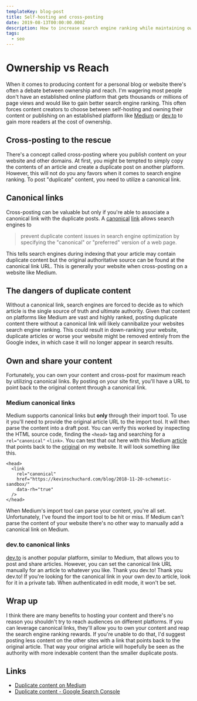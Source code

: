 ```yaml
---
templateKey: blog-post
title: Self-hosting and cross-posting
date: 2019-08-13T00:00:00.000Z
description: How to increase search engine ranking while maintaining ownership of your content and reaching the maximum amount of viewers
tags:
  - seo
---
```


# Ownership vs Reach

When it comes to producing content for a personal blog or website there's often a debate between ownership and reach. I'm wagering most people don't have an established online platform that gets thousands or millions of page views and would like to gain better search engine ranking. This often forces content creators to choose between self-hosting and owning their content or publishing on an established platform like [Medium](https://www.medium.com) or [dev.to](https://www.dev.to) to gain more readers at the cost of ownership.

## Cross-posting to the rescue

There's a concept called cross-posting where you publish content on your website and other domains. At first, you might be tempted to simply copy the contents of an article and create a duplicate post on another platform. However, this will not do you any favors when it comes to search engine ranking. To post "duplicate" content, you need to utilize a canonical link.

## Canonical links

Cross-posting can be valuable but only if you're able to associate a canonical link with the duplicate posts. A [canonical](https://en.wikipedia.org/wiki/Canonical_link_element) [link](https://developer.mozilla.org/en-US/docs/Web/HTML/Link_types) allows search engines to

> prevent duplicate content issues in search engine optimization by specifying the "canonical" or "preferred" version of a web page.

This tells search engines during indexing that your article may contain duplicate content but the original authoritative source can be found at the canonical link URL. This is generally your website when cross-posting on a website like Medium.

## The dangers of duplicate content

Without a canonical link, search engines are forced to decide as to which article is the single source of truth and ultimate authority. Given that content on platforms like Medium are vast and highly ranked, posting duplicate content there without a canonical link will likely cannibalize your websites search engine ranking. This could result in down-ranking your website, duplicate articles or worse your website might be removed entirely from the Google index, in which case it will no longer appear in search results.

## Own and share your content

Fortunately, you can own your content and cross-post for maximum reach by utilizing canonical links. By posting on your site first, you'll have a URL to point back to the original content through a canonical link.

### Medium canonical links

Medium supports canonical links but **only** through their import tool. To use it you'll need to provide the original article URL to the import tool. It will then parse the content into a draft post. You can verify this worked by inspecting the HTML source code, finding the `<head>` tag and searching for a `rel="canonical"` `<link>`. You can test that out here with this Medium [article](https://medium.com/briebug-blog/building-schematics-with-a-sandbox-a02b9e746851) that points back to the [original](https://kevinschuchard.com/blog/2018-11-20-schematic-sandbox/) on my website. It will look something like this.

```html{3}
<head>
  <link
    rel="canonical"
    href="https://kevinschuchard.com/blog/2018-11-20-schematic-sandbox/"
    data-rh="true"
  />
</head>
```

When Medium's import tool can parse your content, you're all set. Unfortunately, I've found the import tool to be hit or miss. If Medium can't parse the content of your website there's no other way to manually add a canonical link on Medium.

### dev.to canonical links

[dev.to](https://dev.to/) is another popular platform, similar to Medium, that allows you to post and share articles. However, you can set the canonical link URL manually for an article to whatever you like. Thank you dev.to! Thank you dev.to! If you're looking for the canonical link in your own dev.to article, look for it in a private tab. When authenticated in edit mode, it won't be set.

## Wrap up

I think there are many benefits to hosting your content and there's no reason you shouldn't try to reach audiences on different platforms. If you can leverage canonical links, they'll allow you to own your content and reap the search engine ranking rewards. If you're unable to do that, I'd suggest posting less content on the other sites with a link that points back to the original article. That way your original article will hopefully be seen as the authority with more indexable content than the smaller duplicate posts.

## Links

- [Duplicate content on Medium](https://help.medium.com/hc/en-us/articles/217991468-SEO-and-duplicate-content)
- [Duplicate content - Google Search Console](https://support.google.com/webmasters/answer/66359)
